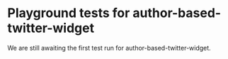 # Playground tests for author-based-twitter-widget
We are still awaiting the first test run for author-based-twitter-widget.
